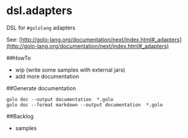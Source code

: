 dsl.adapters
============

DSL for `#gololang` adapters

See: [http://golo-lang.org/documentation/next/index.html#_adapters](http://golo-lang.org/documentation/next/index.html#_adapters)

##HowTo

- wip (write some samples with external jars)
- add more documentation

##Generate documentation

	golo doc --output documentation  *.golo
	golo doc --format markdown --output documentation  *.golo

##Backlog

- samples